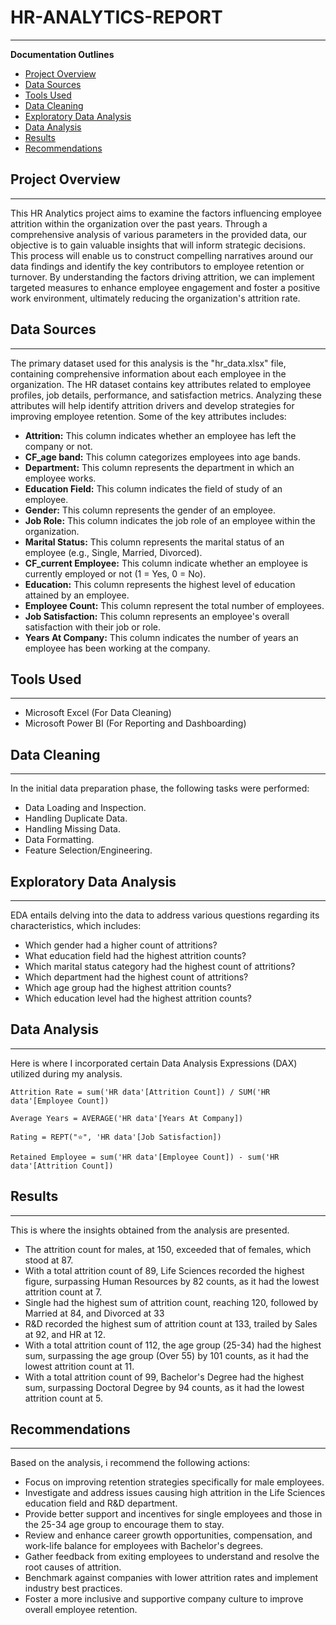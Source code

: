 # HR-ANALYTICS-REPORT
---

**Documentation Outlines**

- [Project Overview](#project-overview)
- [Data Sources](#data-sources)
- [Tools Used](#tools-used)
- [Data Cleaning](#data-cleaning)
- [Exploratory Data Analysis](#exploratory-data-analysis)
- [Data Analysis](#data-analysis)
- [Results](#results)
- [Recommendations](#recommendations)

## Project Overview
---
This HR Analytics project aims to examine the factors influencing employee attrition within the organization over the past years. Through a comprehensive analysis of various   parameters in the provided data, our objective is to gain valuable insights that will inform strategic decisions. This process will enable us to construct compelling narratives around our data findings and identify the key contributors to employee retention or turnover. By understanding the factors driving attrition, we can implement targeted measures to enhance employee engagement and foster a positive work environment, ultimately reducing the organization's attrition rate.

## Data Sources
---
The primary dataset used for this analysis is the "hr_data.xlsx" file, containing comprehensive information about each employee in the organization. The HR dataset contains key attributes related to employee profiles, job details, performance, and satisfaction metrics. Analyzing these attributes will help identify attrition drivers and develop strategies for improving employee retention. Some of the key attributes includes:

- **Attrition:** This column indicates whether an employee has left the company or not.
- **CF_age band:** This column categorizes employees into age bands.
- **Department:** This column represents the department in which an employee works.
- **Education Field:** This column indicates the field of study of an employee.
- **Gender:** This column represents the gender of an employee.
- **Job Role:** This column indicates the job role of an employee within the organization.
- **Marital Status:** This column represents the marital status of an employee (e.g., Single, Married, Divorced).
- **CF_current Employee:** This column indicate whether an employee is currently employed or not (1 = Yes, 0 = No).
- **Education:** This column represents the highest level of education attained by an employee.
- **Employee Count:** This column represent the total number of employees.
- **Job Satisfaction:** This column represents an employee's overall satisfaction with their job or role.
- **Years At Company:** This column indicates the number of years an employee has been working at the company.

## Tools Used
---
- Microsoft Excel (For Data Cleaning) 
- Microsoft Power BI (For Reporting and Dashboarding)

## Data Cleaning
---
In the initial data preparation phase, the following tasks were performed:
- Data Loading and Inspection.
- Handling Duplicate Data.
- Handling Missing Data.
- Data Formatting.
- Feature Selection/Engineering.

## Exploratory Data Analysis 
---
EDA entails delving into the data to address various questions regarding its characteristics, which includes:
- Which gender had a higher count of attritions?
- What education field had the highest attrition counts?
- Which marital status category had the highest count of attritions?
- Which department had the highest count of attritions?
- Which age group had the highest attrition counts?
- Which education level had the highest attrition counts? 

## Data Analysis
---
Here is where I incorporated certain Data Analysis Expressions (DAX) utilized during my analysis.
```
Attrition Rate = sum('HR data'[Attrition Count]) / SUM('HR data'[Employee Count])
```
```
Average Years = AVERAGE('HR data'[Years At Company])
```
```
Rating = REPT("⭐", 'HR data'[Job Satisfaction])
```
```
Retained Employee = sum('HR data'[Employee Count]) - sum('HR data'[Attrition Count])
```

## Results 
---
This is where the insights obtained from the analysis are presented.
- The attrition count for males, at 150, exceeded that of females, which stood at 87.
- With a total attrition count of 89, Life Sciences recorded the highest figure, surpassing Human Resources by 82 counts, as it had the lowest attrition count at 7.
- Single had the highest sum of attrition count, reaching 120, followed by Married at 84, and Divorced at 33
- R&D recorded the highest sum of attrition count at 133, trailed by Sales at 92, and HR at 12.
- With a total attrition count of 112, the age group (25-34) had the highest sum, surpassing the age group (Over 55) by 101 counts, as it had the lowest attrition count at 11.
- With a total attrition count of 99, Bachelor's Degree had the highest sum, surpassing Doctoral Degree by 94 counts, as it had the lowest attrition count at 5.

## Recommendations
---
Based on the analysis, i recommend the following actions:
- Focus on improving retention strategies specifically for male employees.
- Investigate and address issues causing high attrition in the Life Sciences education field and R&D department.
- Provide better support and incentives for single employees and those in the 25-34 age group to encourage them to stay.
- Review and enhance career growth opportunities, compensation, and work-life balance for employees with Bachelor's degrees.
- Gather feedback from exiting employees to understand and resolve the root causes of attrition.
- Benchmark against companies with lower attrition rates and implement industry best practices.
- Foster a more inclusive and supportive company culture to improve overall employee retention.
